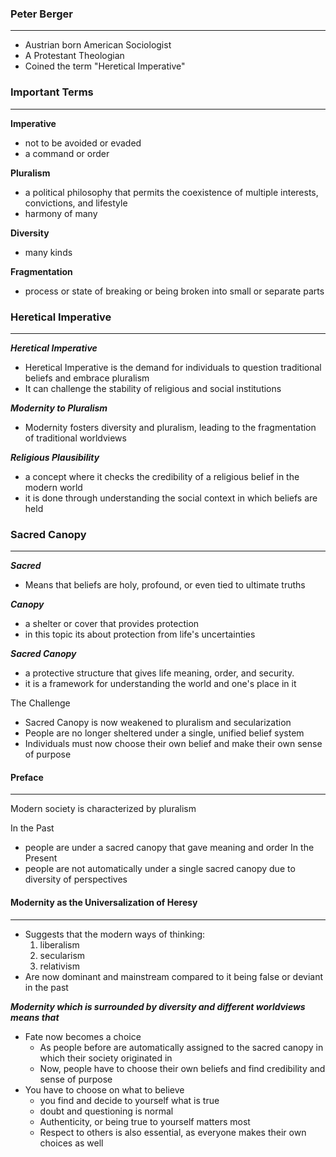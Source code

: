 

### Peter Berger
---
 - Austrian born American Sociologist
 - A Protestant Theologian
 - Coined the term "Heretical Imperative"

### Important Terms
---
**Imperative**
- not to be avoided or evaded
- a command or order

**Pluralism**
- a political philosophy that permits the coexistence of multiple interests, convictions, and lifestyle
- harmony of many

**Diversity**
- many kinds

**Fragmentation**
- process or state of breaking or being broken into small or separate parts

### Heretical Imperative
---
***Heretical Imperative***
- Heretical Imperative is the demand for individuals to question traditional beliefs and embrace pluralism
- It can challenge the stability of religious and social institutions

 ***Modernity to Pluralism***
- Modernity fosters diversity and pluralism, leading to the fragmentation of traditional worldviews

***Religious Plausibility***
- a concept where it checks the credibility of a religious belief in the modern world
- it is done through understanding the social context in which beliefs are held

### Sacred Canopy
---
***Sacred***
- Means that beliefs are holy, profound, or even tied to ultimate truths

***Canopy***
- a shelter or cover that provides protection
- in this topic its about protection from life's uncertainties

***Sacred Canopy***
- a protective structure that gives life meaning, order, and security.
- it is a framework for understanding the world and one's place in it

The Challenge
- Sacred Canopy is now weakened to pluralism and secularization
- People are no longer sheltered under a single, unified belief system
- Individuals must now choose their own belief and make their own sense of purpose

#### Preface
---
Modern society is characterized by pluralism

In the Past
- people are under a sacred canopy that gave meaning and order
In the Present
- people are not automatically under a single sacred canopy due to diversity of perspectives

#### Modernity as the Universalization of Heresy
---
- Suggests that the modern ways of thinking:
	1. liberalism
	2. secularism
	3. relativism
- Are now dominant and mainstream compared to it being false or deviant in the past

***Modernity which is surrounded by diversity and different worldviews means that***
- Fate now becomes a choice
	- As people before are automatically assigned to the sacred canopy in which their society originated in
	- Now, people have to choose their own beliefs and find credibility and sense of purpose 
- You have to choose on what to believe
	- you find and decide to yourself what is true
	- doubt and questioning is normal
	- Authenticity, or being true to yourself matters most
	- Respect to others is also essential, as everyone makes their own choices as well

